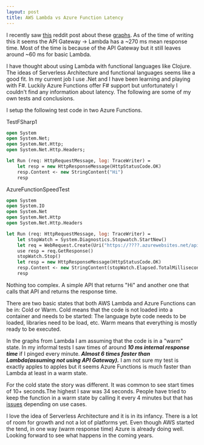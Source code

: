 ```yaml
---
layout: post
title: AWS Lambda vs Azure Function Latency
---
```


I recently saw [this](https://www.reddit.com/r/programming/comments/56t76l/aws_latency_comparison_api_gateway_vs_lambda_vs/) reddit post
 about these [graphs](https://www.prerender.cloud/lambda-latency).
As of the time of writing this it seems the API Gateway -> Lambda has a ~270 ms mean response time. Most of the time is because of the API Gateway but it still leaves around ~60 ms for basic Lambda.

I have thought about using Lambda with functional languages like Clojure. The ideas of Serverless Architecture and functional languages seems like a good fit.
In my current job I use .Net and I have been learning and playing with  F#.
Luckily Azure Functions offer F# support but unfortunately I couldn't find any information about latency.
The following are some of my own tests and conclusions.

I setup the following test code in two Azure Functions.

TestFSharp1

~~~ocaml
open System
open System.Net;
open System.Net.Http;
open System.Net.Http.Headers;

let Run (req: HttpRequestMessage, log: TraceWriter) =  
    let resp = new HttpResponseMessage(HttpStatusCode.OK)
    resp.Content <- new StringContent("Hi")
    resp
~~~

AzureFunctionSpeedTest

~~~ocaml
open System
open System.IO
open System.Net
open System.Net.Http
open System.Net.Http.Headers

let Run (req: HttpRequestMessage, log: TraceWriter) =  
    let stopWatch = System.Diagnostics.Stopwatch.StartNew()
    let req = WebRequest.Create(Uri("https://????.azurewebsites.net/api/TestFSharp1"))
    use resp = req.GetResponse()
    stopWatch.Stop()
    let resp = new HttpResponseMessage(HttpStatusCode.OK)
    resp.Content <- new StringContent(stopWatch.Elapsed.TotalMilliseconds.ToString())
    resp
~~~

Nothing too complex.
A simple API that returns "Hi" and another one that calls that API and returns the response time.


There are two basic states that both AWS Lambda and Azure Functions can be in: Cold or Warm.
Cold means that the code is not loaded into a container and needs to be started: The language byte code needs to be loaded, libraries need to be load, etc.
Warm means that everything is mostly ready to be executed.

In the graphs from Lambda I am assuming that the code is in a "warm" state.
In my informal tests I saw times of around ***10 ms internal response time*** if I pinged every minute. ***Almost 6 times faster than Lambda(assuming not using API Gateway).***
I am not sure my test is exactly apples to apples but it seems Azure Functions is much faster than Lambda at least in a warm state.

For the cold state the story was different. It was common to see start times of 10+ seconds.The highest I saw was 34 seconds.
People have tried to keep the function in a warm state by calling it every 4 minutes but that has [issues](https://github.com/Azure/azure-webjobs-sdk-script/issues/298) depending on use cases.

I love the idea of Serverless Architecture and it is in its infancy.
There is a lot of room for growth and not a lot of platforms yet.
Even though AWS started the tend, in one way (warm response time) Azure is already doing well. Looking forward to see what happens in the coming years.
